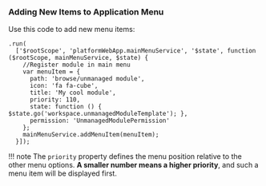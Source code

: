 ### Adding New Items to Application Menu

Use this code to add new menu items:

```JS
.run(
  ['$rootScope', 'platformWebApp.mainMenuService', '$state', function ($rootScope, mainMenuService, $state) {
    //Register module in main menu
    var menuItem = {
      path: 'browse/unmanaged module',
      icon: 'fa fa-cube',
      title: 'My cool module',
      priority: 110,
      state: function () { $state.go('workspace.unmanagedModuleTemplate'); },
      permission: 'UnmanagedModulePermission'
    };
    mainMenuService.addMenuItem(menuItem);
  }]);
```

!!! note
	The `priority` property defines the menu position relative to the other menu options. **A smaller number means a higher priority**, and such a menu item will be displayed first.

